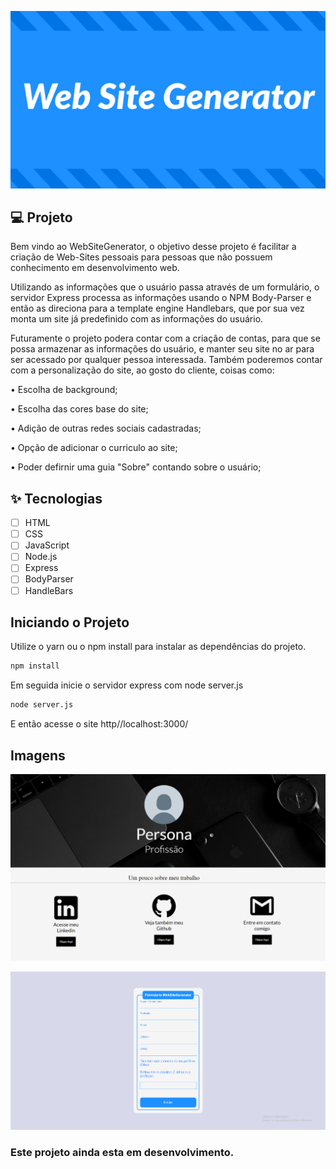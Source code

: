 ![](https://github.com/Daniels7k/WebSiteGenerator/blob/main/public/preview/LOGO.png)



## 💻 Projeto

Bem vindo ao WebSiteGenerator, o objetivo desse projeto é facilitar a criação de Web-Sites pessoais para pessoas que não possuem conhecimento em desenvolvimento web. 

Utilizando as informações que o usuário passa através de um formulário, o servidor Express processa as informações usando o NPM Body-Parser e então as direciona para a template engine Handlebars, que por sua vez monta um site já predefinido com as informações do usuário.

Futuramente o projeto podera contar com a criação de contas, para que se possa armazenar as informações do usuário, e manter seu site no ar para ser acessado por qualquer pessoa interessada.
Também poderemos contar com a personalização do site, ao gosto do cliente, coisas como:

• Escolha de background;

• Escolha das cores base do site;

• Adição de outras redes sociais cadastradas;

• Opção de adicionar o curriculo ao site;

• Poder defirnir uma guia "Sobre" contando sobre o usuário;

## ✨ Tecnologias

-   [ ] HTML
-   [ ] CSS
-   [ ] JavaScript
-   [ ] Node.js
-   [ ] Express
-   [ ] BodyParser
-   [ ] HandleBars 

## Iniciando o Projeto
Utilize o yarn ou o npm install para instalar as dependências do projeto.
```cl
npm install
```
Em seguida inicie o servidor express com node server.js
```cl
node server.js
```
E então acesse o site http//localhost:3000/

## Imagens

![](https://github.com/Daniels7k/WebSiteGenerator/blob/main/public/preview/site.png)

![](https://github.com/Daniels7k/WebSiteGenerator/blob/main/public/preview/formulario.png)


### Este projeto ainda esta em desenvolvimento.
